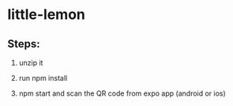 # little-lemon

## Steps:

 1. unzip it

 2. run npm install

 3. npm start and scan the QR code from expo app (android or ios)
